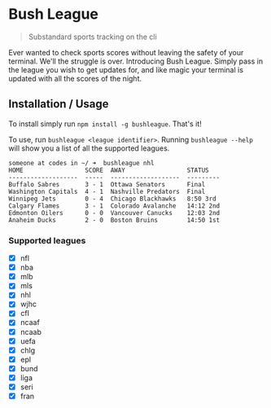 # Bush League
> Substandard sports tracking on the cli

Ever wanted to check sports scores without leaving the safety of your terminal. We'll the struggle is over. Introducing Bush League. Simply pass in the league you wish to get updates for, and like magic your terminal is updated with all the scores of the night.

## Installation / Usage
To install simply run `npm install -g bushleague`. That's it!

To use, run `bushleague <league identifier>`. Running `bushleague --help` will show you a list of all the supported leagues.

```shell
someone at codes in ~/ ➜  bushleague nhl
HOME                 SCORE  AWAY                 STATUS
-------------------  -----  -------------------  ---------
Buffalo Sabres       3 - 1  Ottawa Senators      Final
Washington Capitals  4 - 1  Nashville Predators  Final
Winnipeg Jets        0 - 4  Chicago Blackhawks   8:50 3rd
Calgary Flames       3 - 1  Colorado Avalanche   14:12 2nd
Edmonton Oilers      0 - 0  Vancouver Canucks    12:03 2nd
Anaheim Ducks        2 - 0  Boston Bruins        14:50 1st
```

### Supported leagues
- [x] nfl
- [x] nba
- [x] mlb
- [x] mls
- [x] nhl
- [x] wjhc
- [x] cfl
- [x] ncaaf
- [x] ncaab
- [x] uefa
- [x] chlg
- [x] epl
- [x] bund
- [x] liga
- [x] seri
- [x] fran
